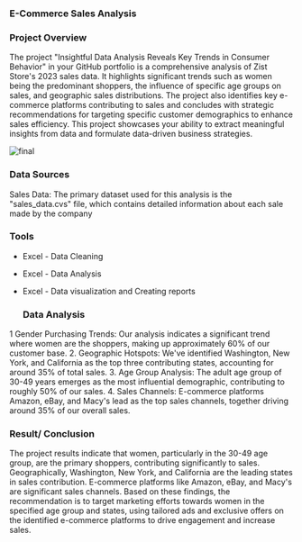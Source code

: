 ### E-Commerce Sales Analysis

###  Project Overview

The project "Insightful Data Analysis Reveals Key Trends in Consumer Behavior" in your GitHub portfolio is a comprehensive analysis of Zist Store's 2023 sales data. 
It highlights significant trends such as women being the predominant shoppers, the influence of specific age groups on sales, and geographic sales distributions.
The project also identifies key e-commerce platforms contributing to sales and concludes with strategic recommendations for targeting specific customer demographics to enhance sales efficiency.
This project showcases your ability to extract meaningful insights from data and formulate data-driven business strategies.









![final ](https://github.com/Safi121/my-data-Analytices-protfolio-/assets/154042247/835b0a74-0238-4a8c-8c9a-9ced2561be4c)










### Data Sources
Sales Data: The primary dataset used for this analysis is the "sales_data.cvs" file, which contains detailed information about each sale made by the company 

### Tools 

- Excel - Data Cleaning
- Excel - Data Analysis
- Excel - Data visualization and Creating reports

  ### Data Analysis
1	Gender Purchasing Trends: Our analysis indicates a significant trend where women are the shoppers, making up approximately 60% of our customer base.
2.	Geographic Hotspots: We've identified Washington, New York, and California as the top three contributing states, accounting for around 35% of total sales.
3.	Age Group Analysis: The adult age group of 30-49 years emerges as the most influential demographic, contributing to roughly 50% of our sales.
4.	Sales Channels: E-commerce platforms Amazon, eBay, and Macy's lead as the top sales channels, together driving around 35% of our overall sales.


### Result/ Conclusion 
The project results indicate that women, particularly in the 30-49 age group, are the primary shoppers, contributing significantly to sales.
Geographically, Washington, New York, and California are the leading states in sales contribution. 
E-commerce platforms like Amazon, eBay, and Macy's are significant sales channels. 
Based on these findings, the recommendation is to target marketing efforts towards women in the specified age group and states, using tailored ads and exclusive offers on the identified e-commerce platforms to drive engagement and increase sales.
